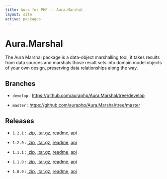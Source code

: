 ```yaml
---
title: Aura for PHP -- Aura.Marshal
layout: site
active: packages
---
```


Aura.Marshal
============

The Aura Marshal package is a data-object marshalling tool; it takes results from data sources and marshals those result sets into domain model objects of your own design, preserving data relationships along the way.

Branches
--------

- `develop` : <https://github.com/auraphp/Aura.Marshal/tree/develop>

- `master` : <https://github.com/auraphp/Aura.Marshal/tree/master>

Releases
--------

- `1.2.1` : [.zip](https://github.com/auraphp/Aura.Marshal/zipball/1.2.1), [.tar.gz](https://github.com/auraphp/Aura.Marshal/tarball/1.2.1), [readme](1.2.1/), [api](1.2.1/api/)

- `1.2.0` : [.zip](https://github.com/auraphp/Aura.Marshal/zipball/1.2.0), [.tar.gz](https://github.com/auraphp/Aura.Marshal/tarball/1.2.0), [readme](1.2.0/), [api](1.2.0/api/)

- `1.1.1` : [.zip](https://github.com/auraphp/Aura.Marshal/zipball/1.1.1), [.tar.gz](https://github.com/auraphp/Aura.Marshal/tarball/1.1.1), [readme](1.1.1/), [api](1.1.1/api/)

- `1.1.0` : [.zip](https://github.com/auraphp/Aura.Marshal/zipball/1.1.0), [.tar.gz](https://github.com/auraphp/Aura.Marshal/tarball/1.1.0), [readme](1.1.0/), [api](1.1.0/api/)

- `1.0.0` : [.zip](https://github.com/auraphp/Aura.Marshal/zipball/1.0.0), [.tar.gz](https://github.com/auraphp/Aura.Marshal/tarball/1.0.0), [readme](1.0.0/), [api](1.0.0/api/)
